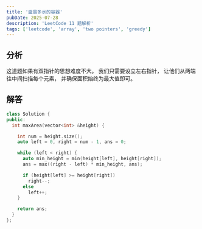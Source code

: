 ```yaml
---
title: '盛最多水的容器'
pubDate: 2025-07-28
description: 'LeetCode 11 题解析'
tags: ['leetcode', 'array', 'two pointers', 'greedy']
---
```


## 分析

这道题如果有双指针的思想难度不大。
我们只需要设立左右指针，
让他们从两端往中间扫描每个元素，
并确保面积始终为最大值即可。

## 解答

```cpp
class Solution {
public:
  int maxArea(vector<int> &height) {

    int num = height.size();
    auto left = 0, right = num - 1, ans = 0;

    while (left < right) {
      auto min_height = min(height[left], height[right]);
      ans = max((right - left) * min_height, ans);

      if (height[left] >= height[right])
        right--;
      else
        left++;
    }

    return ans;
  }
};
```
